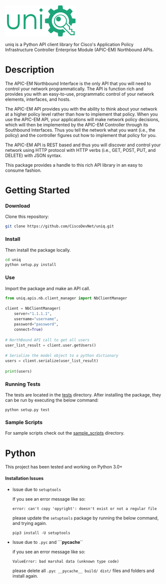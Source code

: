 ![uniq](uniq.png?raw=true "uniq")

uniq is a Python API client library for Cisco's Application Policy Infrastructure Controller Enterprise Module (APIC-EM) Northbound APIs.

# Description

The APIC-EM Northbound Interface is the only API that you will need to control your network programmatically. The API is function rich and provides you with an easy-to-use, programmatic control of your network elements, interfaces, and hosts.

The APIC-EM API provides you with the ability to think about your network at a higher policy level rather than how to implement that policy. When you use the APIC-EM API, your applications will make network policy decisions, which will then be implemented by the APIC-EM Controller through its Southbound Interfaces. Thus you tell the network what you want (i.e., the policy) and the controller figures out how to implement that policy for you.

The APIC-EM API is REST based and thus you will discover and control your network using HTTP protocol with HTTP verbs (i.e., GET, POST, PUT, and DELETE) with JSON syntax.

This package provides a handle to this rich API library in an easy to consume fashion.

# Getting Started


### Download
Clone this repository:

``` bash
git clone https://github.com/CiscoDevNet/uniq.git
```

### Install
Then install the package locally.

``` bash
cd uniq
python setup.py install
```

### Use
Import the package and make an API call.

``` python
from uniq.apis.nb.client_manager import NbClientManager

client = NbClientManager(
    server="1.1.1.1",
    username="username",
    password="password",
    connect=True)

# NorthBound API call to get all users
user_list_result = client.user.getUsers()

# Serialize the model object to a python dictionary
users = client.serialize(user_list_result)

print(users)
```

### Running Tests

The tests are located in the [tests](tests/) directory.
After installing the package, they can be run by executing the below command:

```
python setup.py test
```

### Sample Scripts

For sample scripts check out the [sample_scripts](sample_scripts/) directory.

# Python

This project has been tested and working on Python 3.0+

#### Installation Issues

*   Issue due to ```setuptools```

    If you see an error message like so:
    ```
    error: can't copy 'opyright': doesn't exist or not a regular file
    ```
    please update the ```setuptools``` package by running the below command, and trying again.
    ```
    pip3 install -U setuptools
    ```

*   Issue due to ```.pyc``` and ```__pycache__``

    if you see an error message like so:
    ```
    ValueError: bad marshal data (unknown type code)
    ```
    please delete all ```.pyc __pycache__ build/ dist/``` files and folders and install again.